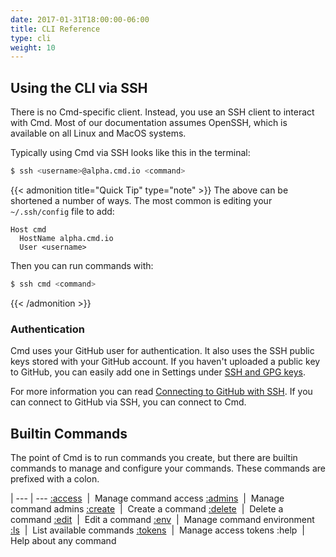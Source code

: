 ```yaml
---
date: 2017-01-31T18:00:00-06:00
title: CLI Reference
type: cli
weight: 10
---
```


## Using the CLI via SSH

There is no Cmd-specific client. Instead, you use an SSH client to interact with Cmd. Most of our documentation assumes OpenSSH, which is available on all Linux and MacOS systems.

Typically using Cmd via SSH looks like this in the terminal:

```sh
$ ssh <username>@alpha.cmd.io <command>
```

{{< admonition title="Quick Tip" type="note" >}}
The above can be shortened a number of ways. The most common is editing your `~/.ssh/config` file to add:

```
Host cmd
  HostName alpha.cmd.io
  User <username>
```
Then you can run commands with:
```sh
$ ssh cmd <command>
```
{{< /admonition >}}

### Authentication

Cmd uses your GitHub user for authentication. It also uses the SSH public keys stored with your GitHub account. If you haven't uploaded a public key to GitHub, you can easily add one in Settings under [SSH and GPG keys](https://github.com/settings/keys).

For more information you can read [Connecting to GitHub with SSH](https://help.github.com/articles/connecting-to-github-with-ssh/). If you can connect to GitHub via SSH, you can connect to Cmd.

## Builtin Commands

The point of Cmd is to run commands you create, but there are builtin
commands to manage and configure your commands. These commands are prefixed with
a colon.

 |
--- | ---
[:access](./access) &nbsp;|&nbsp; Manage command access
[:admins](./admins) &nbsp;|&nbsp; Manage command admins
[:create](./create) &nbsp;|&nbsp; Create a command
[:delete](./delete) &nbsp;|&nbsp; Delete a command
[:edit](./edit)     &nbsp;|&nbsp; Edit a command
[:env](./env)       &nbsp;|&nbsp; Manage command environment
[:ls](./ls)         &nbsp;|&nbsp; List available commands
[:tokens](./tokens) &nbsp;|&nbsp; Manage access tokens
:help               &nbsp;|&nbsp; Help about any command

